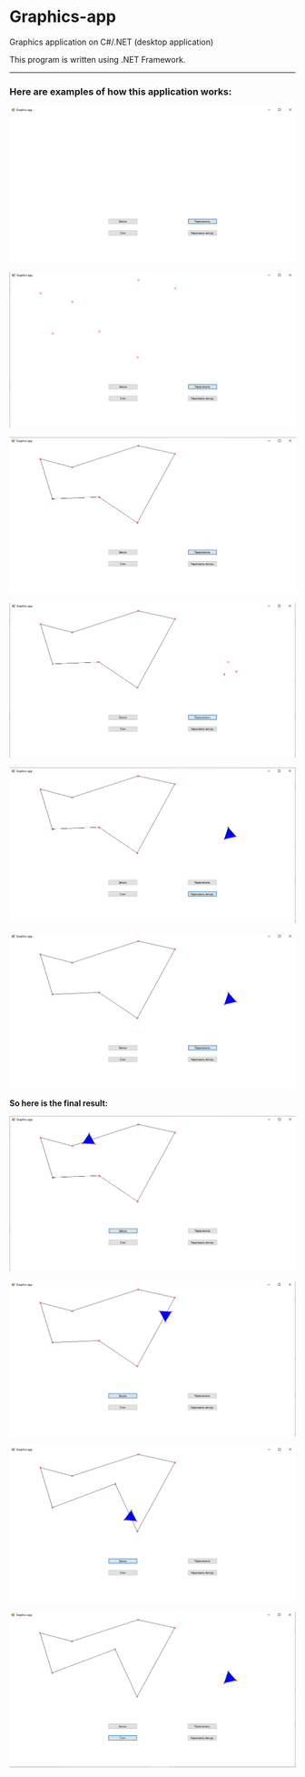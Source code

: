 # Graphics-app
Graphics application on C#/.NET (desktop application)

This program is written using .NET Framework.

<hr>

<p><h3>Here are examples of how this application works:</h3></p>

<p><img src="1_mod/Screenshots/Step1.png"></p>

<p><img src="1_mod/Screenshots/Step2.png"></p>

<p><img src="1_mod/Screenshots/Step3.png"></p>

<p><img src="1_mod/Screenshots/Step4.png"></p>

<p><img src="1_mod/Screenshots/Step5.png"></p>

<p><img src="1_mod/Screenshots/Step6.png"></p>

<p><strong>So here is the final result:</strong></p>

<p><img src="1_mod/Screenshots/Result1.png"></p>

<p><img src="1_mod/Screenshots/Result2.png"></p>

<p><img src="1_mod/Screenshots/Result3.png"></p>

<p><img src="1_mod/Screenshots/Stop.png"></p>
